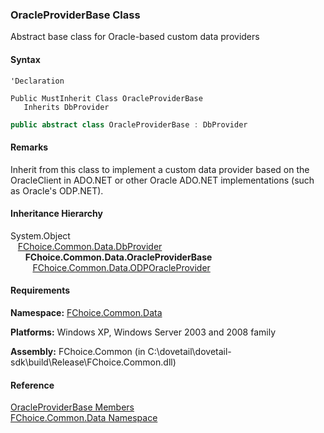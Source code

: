 ﻿### OracleProviderBase Class

Abstract base class for Oracle-based custom data providers

#### Syntax

```vbnet
'Declaration

Public MustInherit Class OracleProviderBase 
   Inherits DbProvider
```

```csharp
public abstract class OracleProviderBase : DbProvider
```

#### Remarks

Inherit from this class to implement a custom data provider based on the OracleClient in ADO.NET or other Oracle ADO.NET implementations (such as Oracle's ODP.NET).

#### Inheritance Hierarchy

System.Object  
   [FChoice.Common.Data.DbProvider](FChoice.Common~FChoice.Common.Data.DbProvider.md)  
      **FChoice.Common.Data.OracleProviderBase**  
         [FChoice.Common.Data.ODPOracleProvider](FChoice.Common~FChoice.Common.Data.ODPOracleProvider.md)  

#### Requirements

**Namespace:** [FChoice.Common.Data](FChoice.Common~FChoice.Common.Data_namespace.md)

**Platforms:** Windows XP, Windows Server 2003 and 2008 family

**Assembly:** FChoice.Common (in C:\\dovetail\\dovetail-sdk\\build\\Release\\FChoice.Common.dll)

#### Reference

[OracleProviderBase Members](FChoice.Common~FChoice.Common.Data.OracleProviderBase_members.md)  
[FChoice.Common.Data Namespace](FChoice.Common~FChoice.Common.Data_namespace.md)